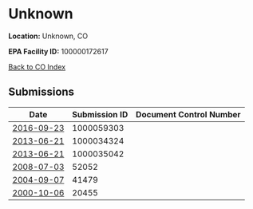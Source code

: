 # Unknown

**Location:** Unknown, CO

**EPA Facility ID:** 100000172617

[Back to CO Index](../../index.md)

## Submissions

| Date | Submission ID | Document Control Number |
|------|--------------|-------------------------|
| [2016-09-23](submissions/1000059303.md) | 1000059303 |  |
| [2013-06-21](submissions/1000034324.md) | 1000034324 |  |
| [2013-06-21](submissions/1000035042.md) | 1000035042 |  |
| [2008-07-03](submissions/52052.md) | 52052 |  |
| [2004-09-07](submissions/41479.md) | 41479 |  |
| [2000-10-06](submissions/20455.md) | 20455 |  |

